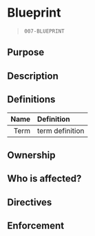 # Blueprint
> `007-BLUEPRINT`

## Purpose

## Description
<!-- Should be <=4 sentences! Keep it succint. -->

## Definitions
|Name|Definition|
| --:|:-- |
|Term|term definition|
<!-- List any specific definitions that are referred to in the below sections. Use table format preferrably. -->

## Ownership
<!-- Describe the organizational units/ members that are meant to enforce this policy -->

## Who is affected?
<!--
  Describe the general workflows and team members who are typically affected by this policy.
  
  Policies **CAN** affect everyone in the org, but be judicious in your determination of which org members should be actively cognizant of a policy vs. which org members may be only tangentially affected by said policy.
-->

## Directives
<!--
  Policy directives enumerate rules/ regulations/ guidelines and affected activities or work.
  
  Directives should be as objective as possible; in cases where subjectivity is required it should be explicitly noted as such (i.e. "at the discretion of CODEOWNER").
-->

## Enforcement
<!--
  Describe the methods that are used to manually and automatically enforce policy directives). Reference specific directives when applicable.
-->